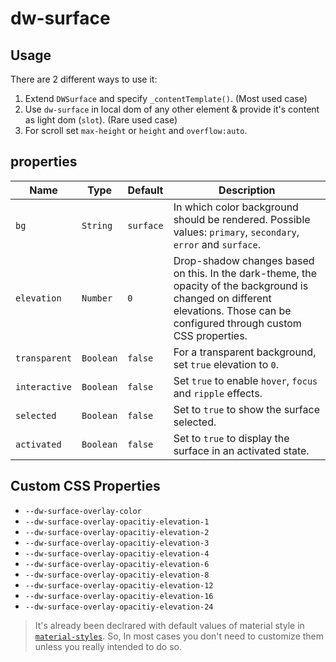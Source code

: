 # dw-surface

## Usage

There are 2 different ways to use it:

1. Extend `DWSurface` and specify `_contentTemplate()`. (Most used case)
2. Use `dw-surface` in local dom of any other element & provide it's content as light dom (`slot`). (Rare used case)
3. For scroll set `max-height` or `height` and `overflow:auto`. 

## properties

| Name          | Type      | Default   | Description                                                                                                                                                                    |
| ------------- | --------- | --------- | ------------------------------------------------------------------------------------------------------------------------------------------------------------------------------ |
| `bg`          | `String`  | `surface` | In which color background should be rendered. Possible values: `primary`, `secondary`, `error` and `surface`.                                                                  |
| `elevation`   | `Number`  | `0`       | Drop-shadow changes based on this. In the dark-theme, the opacity of the background is changed on different elevations. Those can be configured through custom CSS properties. |
| `transparent` | `Boolean` | `false`   | For a transparent background, set `true` elevation to `0`.                                                                                                                     |
| `interactive` | `Boolean` | `false`   | Set `true` to enable `hover`, `focus` and `ripple` effects.                                                                                                                    |
| `selected`    | `Boolean` | `false`   | Set to `true` to show the surface selected.                                                                                                                                    |
| `activated`   | `Boolean` | `false`   | Set to `true` to display the surface in an activated state.                                                                                                                    |

## Custom CSS Properties

- `--dw-surface-overlay-color`
- `--dw-surface-overlay-opacitiy-elevation-1`
- `--dw-surface-overlay-opacitiy-elevation-2`
- `--dw-surface-overlay-opacitiy-elevation-3`
- `--dw-surface-overlay-opacitiy-elevation-4`
- `--dw-surface-overlay-opacitiy-elevation-6`
- `--dw-surface-overlay-opacitiy-elevation-8`
- `--dw-surface-overlay-opacitiy-elevation-12`
- `--dw-surface-overlay-opacitiy-elevation-16`
- `--dw-surface-overlay-opacitiy-elevation-24`

> It's already been declrared with default values of material style in
> [`material-styles`](https://github.com/DreamworldSolutions/material-styles).
> So, In most cases you don't need to customize them unless you really intended to do so.
